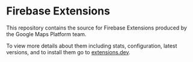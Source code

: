 # Firebase Extensions

This repository contains the source for Firebase Extensions produced by the Google Maps Platform team.

To view more details about them including stats, configuration, latest versions, and to install them go to [extensions.dev](https://extensions.dev/extensions?provider=google-maps-platform).
